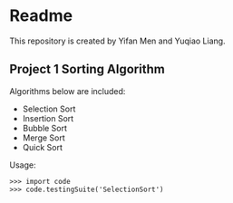# Readme

This repository is created by Yifan Men and Yuqiao Liang.

## Project 1 Sorting Algorithm

Algorithms below are included:

- Selection Sort
- Insertion Sort
- Bubble Sort
- Merge Sort
- Quick Sort

Usage:

```Shell
>>> import code
>>> code.testingSuite('SelectionSort')
```